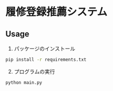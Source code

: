 # 履修登録推薦システム
## Usage
1. パッケージのインストール
```bash
pip install -r requirements.txt
```
2. プログラムの実行
```bash
python main.py
```